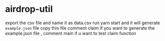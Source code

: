 # airdrop-util

export the csv file and name it as data.csv
run yarn start and it will generate `example.json` file copy this file
comment claim if you want to generate the example.json file , comment main if u want to test claim function
